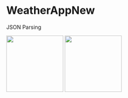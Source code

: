 # WeatherAppNew
JSON Parsing

<p>
 <img src="https://cdn-icons-png.flaticon.com/128/1146/1146869.png" height="150px"/> 
 <img src="https://drive.google.com/file/d/191j_dVa1p1aULSu_2vM2pCNzKMNCyBjf/view.png" height="150px"/>


